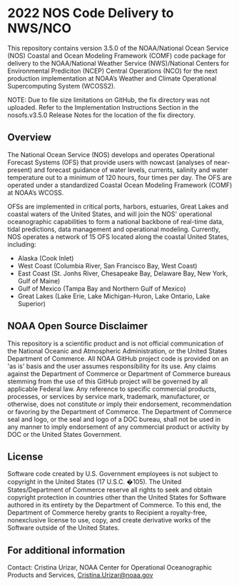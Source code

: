 # 2022 NOS Code Delivery to NWS/NCO

This repository contains version 3.5.0 of the NOAA/National Ocean Service (NOS) Coastal and Ocean Modeling Framework (COMF) code package for delivery to the NOAA/National Weather Service (NWS)/National Centers for Environmental Prediciton (NCEP) Central Operations (NCO) for the next production implementation at NOAA’s Weather and Climate Operational Supercomputing System (WCOSS2).

NOTE: Due to file size limitations on GitHub, the fix directory was not uploaded.  Refer to the Implementation Instructions Section in the nosofs.v3.5.0 Release Notes for the location of the fix directory.

## Overview
The National Ocean Service (NOS) develops and operates Operational Forecast Systems (OFS) that provide users with nowcast (analyses of near-present) and forecast
guidance of water levels, currents, salinity and water temperature out to a minimum of 120 hours, four times per day. The OFS are operated under a standardized Coastal Ocean Modeling Framework (COMF) at NOAA’s WCOSS.

OFSs are implemented in critical ports, harbors, estuaries, Great Lakes and coastal waters of the United States, and will join the NOS' operational
oceanographic capabilities to form a national backbone of real-time data, tidal predictions, data management and operational modeling. Currently, NOS operates a
network of 15 OFS located along the coastal United States, including:
* Alaska (Cook Inlet)
* West Coast (Columbia River, San Francisco Bay, West Coast)
* East Coast (St. Jonhs River, Chesapeake Bay, Delaware Bay, New York, Gulf of Maine)
* Gulf of Mexico (Tampa Bay and Northern Gulf of Mexico)
* Great Lakes (Lake Erie, Lake Michigan-Huron, Lake Ontario, Lake Superior)

## NOAA Open Source Disclaimer
This repository is a scientific product and is not official communication of the National Oceanic and Atmospheric Administration, or the United States Department of
Commerce. All NOAA GitHub project code is provided on an 'as is' basis and the user assumes responsibility for its use. Any claims against the Department of Commerce
or Department of Commerce bureaus stemming from the use of this GitHub project will be governed by all applicable Federal law. Any reference to specific commercial
products, processes, or services by service mark, trademark, manufacturer, or otherwise, does not constitute or imply their endorsement, recommendation or favoring by
the Department of Commerce. The Department of Commerce seal and logo, or the seal and logo of a DOC bureau, shall not be used in any manner to imply endorsement of any
commercial product or activity by DOC or the United States Government.

## License
Software code created by U.S. Government employees is not subject to copyright in the United States (17 U.S.C. �105). The United States/Department of Commerce reserve
all rights to seek and obtain copyright protection in countries other than the United States for Software authored in its entirety by the Department of Commerce. To this
end, the Department of Commerce hereby grants to Recipient a royalty-free, nonexclusive license to use, copy, and create derivative works of the Software outside of the
United States.

## For additional information
Contact: Cristina Urizar, NOAA Center for Operational Oceanographic Products and Services, Cristina.Urizar@noaa.gov
